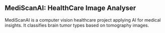 ## MediScanAI: HealthCare Image Analyser

MediScanAI is a computer vision healthcare project applying AI for medical insights. It classifies brain tumor types based on tomography images.
